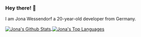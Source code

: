 ### Hey there! 👋

I am Jona Wessendorf a 20-year-old developer from Germany.


<a href="https://github.com/anuraghazra/github-readme-stats">
  <img align="center" src="https://github-readme-stats.vercel.app/api/?username=jonawe&count_private=true&show_icons=true&title_color=3081EC&icon_color=3081EC&text_color=DDD&bg_color=0C1017&border_radius=7&custom_title=My%20Github%20Stats&" alt="Jona's Github Stats" />
</a>
<a href="https://github.com/anuraghazra/github-readme-stats">
  <img align="center" src="https://github-readme-stats.vercel.app/api/top-langs/?username=jonawe&title_color=3081EC&icon_color=3081EC&text_color=DDD&bg_color=0C1017&border_radius=7&custom_title=Languages%20by%20usage&)" alt="Jona's Top Languages"/>
</a>
